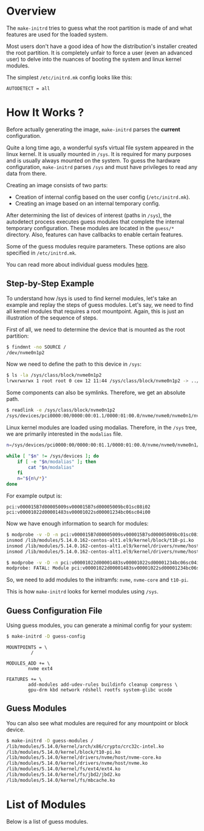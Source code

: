 # Overview

The `make-initrd` tries to guess what the root partition is made of and what
features are used for the loaded system.

Most users don't have a good idea of how the distribution's installer created
the root partition. It is completely unfair to force a user (even an advanced
user) to delve into the nuances of booting the system and linux kernel modules.

The simplest `/etc/initrd.mk` config looks like this:

```make
AUTODETECT = all
```

# How It Works ?

Before actually generating the image, `make-initrd` parses the **current**
configuration.

Quite a long time ago, a wonderful sysfs virtual file system appeared in the
linux kernel. It is usually mounted in `/sys`. It is required for many purposes
and is usually always mounted on the system. To guess the hardware
configuration, `make-initrd` parses `/sys` and must have privileges to read any
data from there.

Creating an image consists of two parts:

* Creation of internal config based on the user config (`/etc/initrd.mk`).
* Creating an image based on an internal temporary config.

After determining the list of devices of interest (paths in `/sys`), the
autodetect process executes guess modules that complete the internal temporary
configuration. These modules are located in the `guess/*` directory. Also,
features can have callbacks to enable certain features.

Some of the guess modules require parameters. These options are also specified
in `/etc/initrd.mk`.

You can read more about individual guess modules [here](GuessConfiguration.md#list-of-modules).

## Step-by-Step Example

To understand how /sys is used to find kernel modules, let's take an example and
replay the steps of guess modules. Let's say, we need to find all kernel modules
that requires a root mountpoint. Again, this is just an illustration of the
sequence of steps.

First of all, we need to determine the device that is mounted as the root
partition:

```bash
$ findmnt -no SOURCE /
/dev/nvme0n1p2
```

Now we need to define the path to this device in `/sys`:

```bash
$ ls -la /sys/class/block/nvme0n1p2
lrwxrwxrwx 1 root root 0 сен 12 11:44 /sys/class/block/nvme0n1p2 -> ../../devices/pci0000:00/0000:00:01.1/0000:01:00.0/nvme/nvme0/nvme0n1/nvme0n1p2
```

Some components can also be symlinks. Therefore, we get an absolute path.

```bash
$ readlink -e /sys/class/block/nvme0n1p2
/sys/devices/pci0000:00/0000:00:01.1/0000:01:00.0/nvme/nvme0/nvme0n1/nvme0n1p2
```

Linux kernel modules are loaded using modalias. Therefore, in the `/sys` tree,
we are primarily interested in the `modalias` file.

```bash
n=/sys/devices/pci0000:00/0000:00:01.1/0000:01:00.0/nvme/nvme0/nvme0n1/nvme0n1p2

while [ "$n" != /sys/devices ]; do
	if [ -e "$n/modalias" ]; then
		cat "$n/modalias"
	fi
	n="${n%/*}"
done
```

For example output is:

```
pci:v000015B7d00005009sv000015B7sd00005009bc01sc08i02
pci:v00001022d00001483sv00001022sd00001234bc06sc04i00
```

Now we have enough information to search for modules:

```bash
$ modprobe -v -D -n pci:v000015B7d00005009sv000015B7sd00005009bc01sc08i02
insmod /lib/modules/5.14.0.162-centos-alt1.el9/kernel/block/t10-pi.ko
insmod /lib/modules/5.14.0.162-centos-alt1.el9/kernel/drivers/nvme/host/nvme-core.ko
insmod /lib/modules/5.14.0.162-centos-alt1.el9/kernel/drivers/nvme/host/nvme.ko

$ modprobe -v -D -n pci:v00001022d00001483sv00001022sd00001234bc06sc04i00
modprobe: FATAL: Module pci:v00001022d00001483sv00001022sd00001234bc06sc04i00 not found in directory /lib/modules/5.14.0
```

So, we need to add modules to the initramfs: `nvme`, `nvme-core` and `t10-pi`.

This is how `make-initrd` looks for kernel modules using `/sys`.

## Guess Configuration File

Using guess modules, you can generate a minimal config for your system:

```bash
$ make-initrd -D guess-config
```
```make
MOUNTPOINTS = \
         /

MODULES_ADD += \
        nvme ext4

FEATURES += \
        add-modules add-udev-rules buildinfo cleanup compress \
        gpu-drm kbd network rdshell rootfs system-glibc ucode
```

## Guess Modules

You can also see what modules are required for any mountpoint or block device.

```bash
$ make-initrd -D guess-modules /
/lib/modules/5.14.0/kernel/arch/x86/crypto/crc32c-intel.ko
/lib/modules/5.14.0/kernel/block/t10-pi.ko
/lib/modules/5.14.0/kernel/drivers/nvme/host/nvme-core.ko
/lib/modules/5.14.0/kernel/drivers/nvme/host/nvme.ko
/lib/modules/5.14.0/kernel/fs/ext4/ext4.ko
/lib/modules/5.14.0/kernel/fs/jbd2/jbd2.ko
/lib/modules/5.14.0/kernel/fs/mbcache.ko
```

# List of Modules

Below is a list of guess modules.
